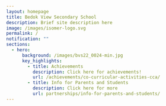 ```yaml
---
layout: homepage
title: Bedok View Secondary School
description: Brief site description here
image: /images/isomer-logo.svg
permalink: /
notification: ""
sections:
  - hero:
      background: /images/bvs22_0024-min.jpg
      key_highlights:
        - title: Achievements
          description: Click here for achievements!
          url: /achievements/co-curricular-activities-cca/
        - title: Info for Parents and Students
          description: Click here for more
          url: partnerships/info-for-parents-and-students/
---
```

